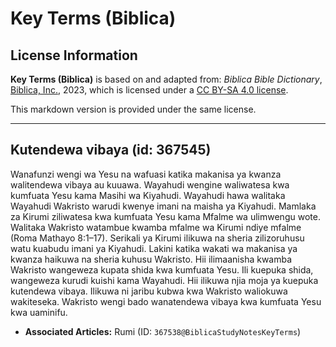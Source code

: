 # Key Terms (Biblica)

## License Information

**Key Terms (Biblica)** is based on and adapted from: _Biblica Bible Dictionary_, [Biblica, Inc.](https://www.biblica.com/), 2023, which is licensed under a [CC BY-SA 4.0 license](https://creativecommons.org/licenses/by-sa/4.0/legalcode.en).

This markdown version is provided under the same license.



--------------------------------

## Kutendewa vibaya (id: 367545)

Wanafunzi wengi wa Yesu na wafuasi katika makanisa ya kwanza walitendewa vibaya au kuuawa. Wayahudi wengine waliwatesa kwa kumfuata Yesu kama Masihi wa Kiyahudi. Wayahudi hawa walitaka Wayahudi Wakristo warudi kwenye imani na maisha ya Kiyahudi. Mamlaka za Kirumi ziliwatesa kwa kumfuata Yesu kama Mfalme wa ulimwengu wote. Walitaka Wakristo watambue kwamba mfalme wa Kirumi ndiye mfalme (Roma Mathayo 8:1–17\). Serikali ya Kirumi ilikuwa na sheria zilizoruhusu watu kuabudu imani ya Kiyahudi. Lakini katika wakati wa makanisa ya kwanza haikuwa na sheria kuhusu Wakristo. Hii ilimaanisha kwamba Wakristo wangeweza kupata shida kwa kumfuata Yesu. Ili kuepuka shida, wangeweza kurudi kuishi kama Wayahudi. Hii ilikuwa njia moja ya kuepuka kutendewa vibaya. Ilikuwa ni jaribu kubwa kwa Wakristo waliokuwa wakiteseka. Wakristo wengi bado wanatendewa vibaya kwa kumfuata Yesu kwa uaminifu.

* **Associated Articles:** Rumi (ID: `367538@BiblicaStudyNotesKeyTerms`)

